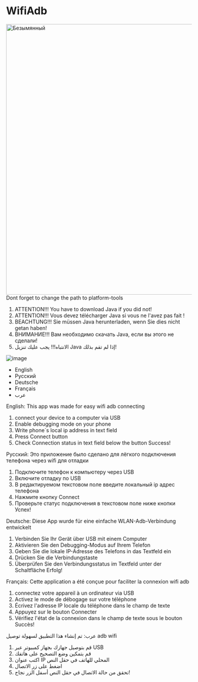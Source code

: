 # WifiAdb

<img width="733" alt="Безымянный" src="https://user-images.githubusercontent.com/33634903/131896859-a00d8b71-7804-4e45-9e7a-41712619e12e.png">
Dont forget to change the path to platform-tools


1. ATTENTION!!! You have to download Java if you did not!
2. ATTENTION!!! Vous devez télécharger Java si vous ne l'avez pas fait !
3. BEACHTUNG!!! Sie müssen Java herunterladen, wenn Sie dies nicht getan haben!
4. ВНИМАНИЕ!!! Вам необходимо скачать Java, если вы этого не сделали!
5. الانتباه!!! يجب عليك تنزيل Java إذا لم تقم بذلك!

![image](https://user-images.githubusercontent.com/33634903/123545493-f4461d00-d760-11eb-874b-c3d4d561221d.png)

* English 
* Русский 
* Deutsche 
* Français 
* عرب


English:
This app was made for easy wifi adb connecting
1. connect your device to a computer via USB 
2. Enable debugging mode on your phone
3. Write phone`s local ip address in text field
4. Press Connect button
5. Check Connection status in text field below the button
  Success!



Русский:
Это приложение было сделано для лёгкого подключения телефона через wifi для отладки
1. Подключите телефон к компьютеру через USB
2. Включите отладку по USB
3. В редактируемом текстовом поле введите локальный ip адрес телефона
4. Нажмите кнопку Connect
5. Проверьте статус подключения в текстовом поле ниже кнопки
  Успех!
  
  
  
Deutsche:
Diese App wurde für eine einfache WLAN-Adb-Verbindung entwickelt
1. Verbinden Sie Ihr Gerät über USB mit einem Computer
2. Aktivieren Sie den Debugging-Modus auf Ihrem Telefon
3. Geben Sie die lokale IP-Adresse des Telefons in das Textfeld ein
4. Drücken Sie die Verbindungstaste
5. Überprüfen Sie den Verbindungsstatus im Textfeld unter der Schaltfläche
   Erfolg!
   
   
   
Français:
Cette application a été conçue pour faciliter la connexion wifi adb
1. connectez votre appareil à un ordinateur via USB
2. Activez le mode de débogage sur votre téléphone
3. Écrivez l'adresse IP locale du téléphone dans le champ de texte
4. Appuyez sur le bouton Connecter
5. Vérifiez l'état de la connexion dans le champ de texte sous le bouton
   Succès!
   
   
   
عرب:
تم إنشاء هذا التطبيق لسهولة توصيل adb wifi
1. قم بتوصيل جهازك بجهاز كمبيوتر عبر USB
2. قم بتمكين وضع التصحيح على هاتفك
3. اكتب عنوان IP المحلي للهاتف في حقل النص
4. اضغط على زر الاتصال
5. تحقق من حالة الاتصال في حقل النص أسفل الزر
   نجاح!
